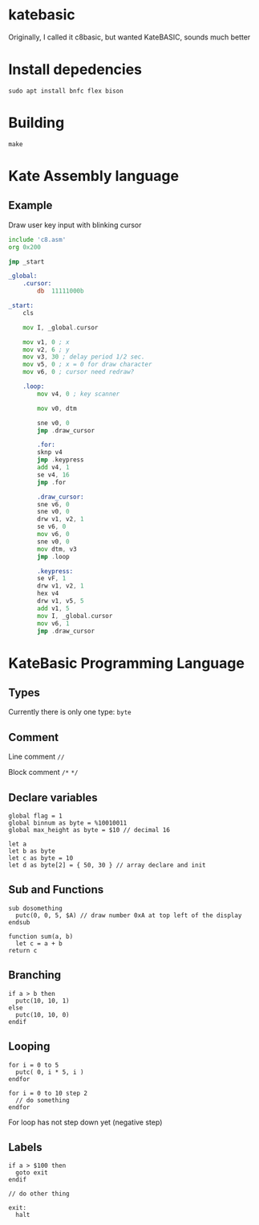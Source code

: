 # katebasic

Originally, I called it c8basic, but wanted KateBASIC, sounds much better

# Install depedencies

```
sudo apt install bnfc flex bison
```

# Building

```
make
```

# Kate Assembly language

## Example

Draw user key input with blinking cursor

```asm
include 'c8.asm'
org 0x200

jmp	_start

_global:
	.cursor:	
		db	11111000b

_start:
	cls

	mov I, _global.cursor

	mov v1, 0 ; x
	mov v2, 6 ; y
	mov v3, 30 ; delay period 1/2 sec.
	mov v5, 0 ; x = 0 for draw character
	mov v6, 0 ; cursor need redraw?

	.loop:
		mov v4, 0 ; key scanner

		mov v0, dtm

		sne v0, 0
		jmp .draw_cursor

		.for:
		sknp v4
		jmp .keypress
		add v4, 1
		se v4, 16
		jmp .for

		.draw_cursor:
		sne v6, 0
		sne v0, 0
		drw v1, v2, 1
		se v6, 0
		mov v6, 0
		sne v0, 0
		mov dtm, v3
		jmp .loop

		.keypress:
		se vF, 1
		drw v1, v2, 1
		hex v4
		drw v1, v5, 5
		add v1, 5
		mov I, _global.cursor
		mov v6, 1
		jmp .draw_cursor
```

# KateBasic Programming Language 

## Types

Currently there is only one type: `byte`

## Comment

Line comment `//`

Block comment `/*` `*/`

## Declare variables

```
global flag = 1
global binnum as byte = %10010011
global max_height as byte = $10 // decimal 16

let a
let b as byte
let c as byte = 10
let d as byte[2] = { 50, 30 } // array declare and init
```

## Sub and Functions

```
sub dosomething
  putc(0, 0, 5, $A) // draw number 0xA at top left of the display
endsub

function sum(a, b)
  let c = a + b
return c
```

## Branching

```
if a > b then
  putc(10, 10, 1)
else
  putc(10, 10, 0)
endif
```

## Looping

```
for i = 0 to 5
  putc( 0, i * 5, i )
endfor

for i = 0 to 10 step 2
  // do something
endfor
```

For loop has not step down yet (negative step)

## Labels

```
if a > $100 then
  goto exit
endif

// do other thing

exit:
  halt
```
